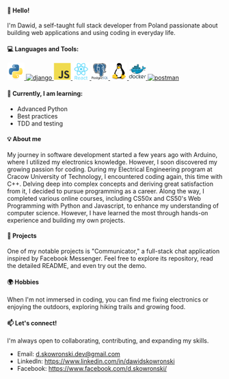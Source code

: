 #### 👋 Hello! 
I'm Dawid, a self-taught full stack developer from Poland passionate about building web applications and using coding in everyday life.

#### 💻 Languages and Tools:
<p align="left"> 
   <a href="https://www.python.org" target="_blank" rel="noreferrer"> <img src="https://raw.githubusercontent.com/devicons/devicon/master/icons/python/python-original.svg" alt="python" width="40" height="40"/> </a> 
  <a href="https://www.djangoproject.com/" target="_blank" rel="noreferrer"> <img src="https://cdn.worldvectorlogo.com/logos/django.svg" alt="django" width="40" height="40"/> </a> 
  <a href="https://developer.mozilla.org/en-US/docs/Web/JavaScript" target="_blank" rel="noreferrer"> <img src="https://raw.githubusercontent.com/devicons/devicon/master/icons/javascript/javascript-original.svg" alt="javascript" width="40" height="40"/> </a> 
  <a href="https://reactjs.org/" target="_blank" rel="noreferrer"> <img src="https://raw.githubusercontent.com/devicons/devicon/master/icons/react/react-original-wordmark.svg" alt="react" width="40" height="40"/> </a> 
  <a href="https://www.postgresql.org" target="_blank" rel="noreferrer"> <img src="https://raw.githubusercontent.com/devicons/devicon/master/icons/postgresql/postgresql-original-wordmark.svg" alt="postgresql" width="40" height="40"/> </a> 
  <a href="https://www.linux.org/" target="_blank" rel="noreferrer"> <img src="https://raw.githubusercontent.com/devicons/devicon/master/icons/linux/linux-original.svg" alt="linux" width="40" height="40"/> </a> 
  <a href="https://www.docker.com/" target="_blank" rel="noreferrer"> <img src="https://raw.githubusercontent.com/devicons/devicon/master/icons/docker/docker-original-wordmark.svg" alt="docker" width="40" height="40"/> </a> 
  <a href="https://postman.com" target="_blank" rel="noreferrer"> <img src="https://www.vectorlogo.zone/logos/getpostman/getpostman-icon.svg" alt="postman" width="40" height="40"/> </a> 
</p>

#### 🌱 Currently, I am learning:
- Advanced Python
- Best practices
- TDD and testing

#### 💡 About me
My journey in software development started a few years ago with Arduino, where I utilized my electronics knowledge. However, I soon discovered my growing passion for coding. During my Electrical Engineering program at Cracow University of Technology, I encountered coding again, this time with C++. Delving deep into complex concepts and deriving great satisfaction from it, I decided to pursue programming as a career. 
Along the way, I completed various online courses, including CS50x and CS50's Web Programming with Python and Javascript, to enhance my understanding of computer science. However, I have learned the most through hands-on experience and building my own projects.

#### 🚀 Projects
One of my notable projects is "Communicator," a full-stack chat application inspired by Facebook Messenger. Feel free to explore its repository, read the detailed README, and even try out the demo.

#### 🌍 Hobbies
When I'm not immersed in coding, you can find me fixing electronics or enjoying the outdoors, exploring hiking trails and growing food.

#### 📫 Let's connect! 
I'm always open to collaborating, contributing, and expanding my skills. 
- Email: d.skowronski.dev@gmail.com
- LinkedIn: https://www.linkedin.com/in/dawidskowronski
- Facebook: https://www.facebook.com/d.skowronski/

